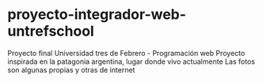 # proyecto-integrador-web-untrefschool
Proyecto final Universidad tres de Febrero - Programación web
Proyecto inspirada en la patagonia argentina, lugar donde vivo actualmente
Las fotos son algunas propias y otras de internet
